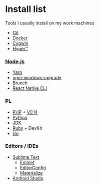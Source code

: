 # Install list
Tools I usually install on my work machines

* [Git](https://git-scm.com/)
* [Docker](https://www.docker.com/)
* [Cygwin](https://www.cygwin.com/)
* [Hyper™](https://hyper.is/)

### [Node.js](https://nodejs.org/en/)
* [Yarn](https://yarnpkg.com/en/)
* [npm-windows-upgrade](https://github.com/felixrieseberg/npm-windows-upgrade)
* [Brunch](http://brunch.io/)
* [React Native CLI](http://facebook.github.io/react-native/docs/getting-started.html#the-react-native-cli)

### PL
* [PHP](http://windows.php.net/) + [VC14](http://www.microsoft.com/en-us/download/details.aspx?id=48145)
* [Python](https://www.python.org/)
* [JDK](http://www.oracle.com/technetwork/java/javase/downloads/index.html)
* [Ruby](https://rubyinstaller.org/) + DevKit
* [Go](https://golang.org/)

### Editors / IDEs
* [Sublime Text](https://www.sublimetext.com/)
  * [Emmet](http://emmet.io/)
  * [EditorConfig](http://editorconfig.org/)
  * [Materialize](https://github.com/saadq/Materialize)
* [Android Studio](https://developer.android.com/studio/index.html)
